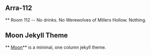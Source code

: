 ## Arra-112
** Room 112 -- No drinks. No Werewolves of Millers Hollow. Nothing.

## Moon Jekyll Theme
** [Moon](https://taylantatli.github.io/Moon)** is a minimal, one column jekyll theme.
